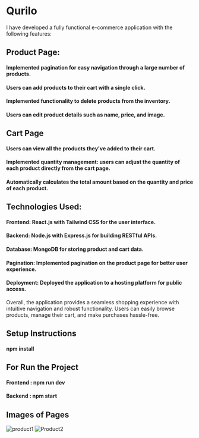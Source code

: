 # Qurilo

I have developed a fully functional e-commerce application with the following features:</br>

## Product Page:

#### Implemented pagination for easy navigation through a large number of products.</br>
#### Users can add products to their cart with a single click.</br>
#### Implemented functionality to delete products from the inventory.</br>
#### Users can edit product details such as name, price, and image.</br>

## Cart Page
#### Users can view all the products they've added to their cart.</br>
#### Implemented quantity management: users can adjust the quantity of each product directly from the cart page.</br>
#### Automatically calculates the total amount based on the quantity and price of each product.</br>

## Technologies Used:
#### Frontend: React.js with Tailwind CSS for the user interface.</br>
####  Backend: Node.js with Express.js for building RESTful APIs.</br>
####  Database: MongoDB for storing product and cart data.</br>
####  Pagination: Implemented pagination on the product page for better user experience.</br>
####  Deployment: Deployed the application to a hosting platform for public access.</br>

Overall, the application provides a seamless shopping experience with intuitive navigation and robust functionality. Users can easily browse products, manage their cart, and make purchases hassle-free.</br>

## Setup Instructions
 #### npm install 

 ## For Run the Project
  #### Frontend : npm run dev</br>
  #### Backend : npm start</br>


## Images of Pages
![product1](https://github.com/Hashmu0786/Qurilo/assets/128887812/68ca3feb-d620-444e-8514-33b29d03c2a5)
![Product2](https://github.com/Hashmu0786/Qurilo/assets/128887812/ea98bd90-18a9-439f-9761-0c7b72fb6d14)
